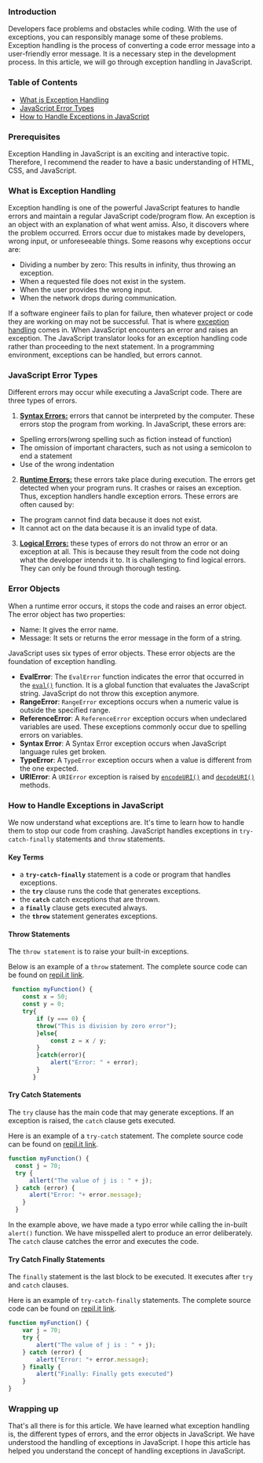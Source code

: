 ### Introduction
Developers face problems and obstacles while coding. With the use of exceptions, you can responsibly manage some of these problems. Exception handling is the process of converting a code error message into a user-friendly error message. It is a necessary step in the development process. In this article, we will go through exception handling in JavaScript. 

### Table of Contents
- [What is Exception Handling](#what-is-exception-handling)
- [JavaScript Error Types](#javascript-error-types)
- [How to Handle Exceptions in JavaScript](#how-to-handle-exceptions-in-javascript)

### Prerequisites
Exception Handling in JavaScript is an exciting and interactive topic. Therefore, I recommend the reader to have a basic understanding of HTML, CSS, and JavaScript.

### What is Exception Handling
Exception handling is one of the powerful JavaScript features to handle errors and maintain a regular JavaScript code/program flow. An exception is an object with an explanation of what went amiss. Also, it discovers where the problem occurred.
Errors occur due to mistakes made by developers, wrong input, or unforeseeable things. Some reasons why exceptions occur are:

- Dividing a number by zero: This results in infinity, thus throwing an exception.
- When a requested file does not exist in the system.
- When the user provides the wrong input.
- When the network drops during communication.

If a software engineer fails to plan for failure, then whatever project or code they are working on may not be successful. That is where [exception handling](https://en.wikipedia.org/wiki/Exception_handling) comes in. When JavaScript encounters an error and raises an exception. The JavaScript translator looks for an exception handling code rather than proceeding to the next statement. In a programming environment, exceptions can be handled, but errors cannot.

### JavaScript Error Types
Different errors may occur while executing a JavaScript code. There are three types of errors.

1. [**Syntax Errors:**](https://developer.mozilla.org/en-US/docs/Glossary/Syntax_error#:~:text=An%20exception%20caused%20by%20the,you%20trigger%20a%20syntax%20error.) errors that cannot be interpreted by the computer. These errors stop the program from working. In JavaScript, these errors are:

- Spelling errors(wrong spelling such as fiction instead of function)
- The omission of important characters, such as not using a semicolon to end a statement
- Use of the wrong indentation

2. [**Runtime Errors:**](https://www.geeksforgeeks.org/javascript-error-and-exceptional-handling-with-examples/#:~:text=Runtime%20Error%3A%20A%20runtime%20error,also%20known%20as%20the%20exceptions.&amp;text=try%20___%20catch%20method%3A%20JavaScript,operator%20to%20handle%20the%20exception.) these errors take place during execution. The errors get detected when your program runs. It crashes or raises an exception. Thus, exception handlers handle exception errors. These errors are often caused by:

- The program cannot find data because it does not exist.
- It cannot act on the data because it is an invalid type of data.

3. [**Logical Errors:**](https://study.com/academy/lesson/errors-in-javascript-types-methods-prevention.html) these types of errors do not throw an error or an exception at all. This is because they result from the code not doing what the developer intends it to. It is challenging to find logical errors. They can only be found through thorough testing.

### Error Objects
When a runtime error occurs, it stops the code and raises an error object. The error object has two properties:

- Name: It gives the error name.
- Message: It sets or returns the error message in the form of a string.

JavaScript uses six types of error objects. These error objects are the foundation of exception handling.

- **EvalError**: The `EvalError` function indicates the error that occurred in the [`eval()`](https://developer.mozilla.org/en-US/docs/Web/JavaScript/Reference/Global_Objects/eval) function. It is a global function that evaluates the JavaScript string. JavaScript do not throw this exception anymore.
- **RangeError**: `RangeError` exceptions occurs when a numeric value is outside the specified range.
- **ReferenceError**: A `ReferenceError` exception occurs when undeclared variables are used. These exceptions commonly occur due to spelling errors on variables.
- **Syntax Error**: A Syntax Error exception occurs when JavaScript language rules get broken.
- **TypeError**: A `TypeError` exception occurs when a value is different from the one expected.
- **URIError**: A `URIError` exception is raised by [`encodeURI()`](https://developer.mozilla.org/en-US/docs/Web/JavaScript/Reference/Global_Objects/encodeURI) and [`decodeURI()`](https://developer.mozilla.org/en-US/docs/Web/JavaScript/Reference/Global_Objects/decodeURI) methods.

### How to Handle Exceptions in JavaScript
We now understand what exceptions are. It's time to learn how to handle them to stop our code from crashing. JavaScript handles exceptions in `try-catch-finally` statements and `throw` statements.

#### Key Terms
* a **`try-catch-finally`** statement is a code or program that handles exceptions.
* the **`try`** clause runs the code that generates exceptions.
* the **`catch`** catch exceptions that are thrown.
* a **`finally`** clause gets executed always.
* the **`throw`** statement generates exceptions.

#### Throw Statements
The `throw statement` is to raise your built-in exceptions.

Below is an example of a ```throw``` statement. The complete source code can be found on [repil.it link](https://repl.it/@JudyNduati/throw-statement-example).
```js
 function myFunction() {
    const x = 50;
    const y = 0;
    try{
        if (y === 0) {
        throw("This is division by zero error");   
        }else{
            const z = x / y;
        }
        }catch(error){
            alert("Error: " + error);
        }
       }
```

#### Try Catch Statements
The `try` clause has the main code that may generate exceptions. If an exception is raised, the `catch` clause gets executed.

Here is an example of a `try-catch` statement. The complete source code can be found on [repil.it link](https://repl.it/@JudyNduati/try-catch-statement-example). 
```js
function myFunction() {
  const j = 70;
  try {
      allert("The value of j is : " + j);
  } catch (error) {
      alert("Error: "+ error.message);
    }  
  }
```

In the example above, we have made a typo error while calling the in-built `alert()` function. We have misspelled alert to produce an error deliberately. The `catch` clause catches the error and executes the code.

#### Try Catch Finally Statements
The `finally` statement is the last block to be executed. It executes after `try` and `catch` clauses.

Here is an example of `try-catch-finally` statements. The complete source code can be found on [repil.it link](https://repl.it/@JudyNduati/try-catch-finally-example).

```js
function myFunction() {
    var j = 70;
    try {
        alert("The value of j is : " + j);
    } catch (error) {
        alert("Error: "+ error.message);     
    } finally {
        alert("Finally: Finally gets executed")
    }  
}
```

### Wrapping up
That's all there is for this article. We have learned what exception handling is, the different types of errors, and the error objects in JavaScript. We have understood the handling of exceptions in JavaScript. I hope this article has helped you understand the concept of handling exceptions in JavaScript.
